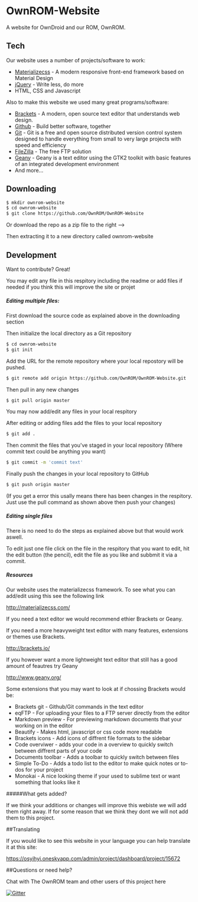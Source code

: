 # OwnROM-Website

A website for OwnDroid and our ROM, OwnROM.



## Tech

Our website uses a number of projects/software to work:

* [Materializecss] - A modern responsive front-end framework based on Material Design
* [jQuery] - Write less, do more
* HTML, CSS and Javascript

Also to make this website we used many great programs/software:

* [Brackets] - A modern, open source text editor that understands web design.
* [Github] - Build better software, together
* [Git] - Git is a free and open source distributed version control system designed to handle everything from small to very large projects with speed and efficiency
* [FileZilla] - The free FTP solution
* [Geany] - Geany is a text editor using the GTK2 toolkit with basic features of an integrated development environment
* And more...

## Downloading

```sh
$ mkdir ownrom-website
$ cd ownrom-website
$ git clone https://github.com/OwnROM/OwnROM-Website
```

Or download the repo as a zip file to the right --> 

Then extracting it to a new directory called ownrom-website

## Development

Want to contribute? Great!

You may edit any file in this respitory including the readme or add files if needed if you think this will improve the site or projet


##### Editing multiple files:

First download the source code as explained above in the downloading section

Then initialize the local directory as a Git repository
```sh
$ cd ownrom-website
$ git init
```

Add the URL for the remote repository where your local repostory will be pushed.
```sh
$ git remote add origin https://github.com/OwnROM/OwnROM-Website.git
```

Then pull in any new changes
```sh
$ git pull origin master
```

You may now add/edit any files in your local respitory

After editing or adding files add the files to your local repository
```sh
$ git add .
```

Then commit the files that you've staged in your local repository (Where commit text could be anything you want)
```sh
$ git commit -m 'commit text'
```

Finally push the changes in your local repository to GitHub
```sh
$ git push origin master
```

(If you get a error this usally means there has been changes in the respitory. Just use the pull command as shown above then push your changes)

##### Editing single files

There is no need to do the steps as explained above but that would work aswell.

To edit just one file click on the file in the respitory that you want to edit, hit the edit button (the pencil), edit the file as you like and subbmit it via a commit.

##### Resources

Our website uses the materializecss framework. To see what you can add/edit using this see the following link

http://materializecss.com/

If you need a text editor we would recommend ethier Brackets or Geany.

If you need a more heavyweight text editor with many features, extensions or themes use Brackets.

http://brackets.io/

If you however want a more lightweight text editor that still has a good amount of feautres try Geany

http://www.geany.org/

Some extensions that you may want to look at if chossing Brackets would be:

* Brackets git - Github/Git commands in the text editor
* eqFTP - For uploading your files to a FTP server directly from the editor
* Markdown preview - For previewing markdown documents that your working on in the editor
* Beautify - Makes html, javascript or css code more readable
* Brackets icons - Add icons of diffrent file formats to the sidebar
* Code overviwer - adds your code in a overview to quickly switch between diffrent parts of your code
* Documents toolbar - Adds a toolbar to quickly switch between files
* Simple To-Do - Adds a todo list to the editor to make quick notes or to-dos for your project
* Monokai - A nice looking theme if your used to sublime text or want something that looks like it

#####What gets added?

If we think your additions or changes will improve this webiste we will add them right away. If for some reason that we think they dont we will not add them to this project.

##Translating

If you would like to see this website in your language you can help translate it at this site:

https://osyihyj.oneskyapp.com/admin/project/dashboard/project/15672

##Questions or need help?

Chat with The OwnROM team and other users of this project here

[![Gitter](https://badges.gitter.im/Join%20Chat.svg)](https://gitter.im/OwnROM/android?utm_source=badge&utm_medium=badge&utm_campaign=pr-badge&utm_content=badge)







[jQuery]:http://jquery.com
[Materializecss]:http://materializecss.com/
[Geany]:http://www.geany.org/
[FileZilla]:https://filezilla-project.org/
[Github]:https://github.com/
[Git]:http://git-scm.com/
[Brackets]:http://brackets.io/